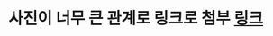 # 사진이 너무 큰 관계로 링크로 첨부 [링크](https://www.figma.com/file/589HchU4QF2VxElynBBIzl/UI-%EB%94%94%EC%9E%90%EC%9D%B8?node-id=55%3A52&t=LhJ1rKcZQUaaUPRE-1)